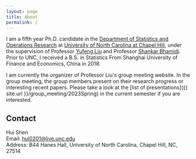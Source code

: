 ```yaml
---
layout: page
title: About
permalink: /
---
```



I am a fifth year Ph.D. candidate in the [Department of Statistics and Operations Research](http://stat-or.unc.edu/) at [University of North Carolina at Chapel Hill](http://unc.edu/), under the supervision of Professor [Yufeng Liu](https://yfliu.web.unc.edu/) and Professor [Shankar Bhamidi](https://shankarbhamidi.web.unc.edu/). Prior to UNC, I received a B.S. in Statistics From Shanghai University of Finance and Economics, China in 2018. 

I am currently the organizer of Professor Liu's group meeting website. In the group meeting, the group members present on their research progress or interesting recent papers. Please take a look at the [list of presentations]({{ site.url }}/group_meeting/2023Spring) in the current semester if you are interested.

## Contact

Hui Shen <br />
Email: [hui0201@live.unc.edu]<br />
Address: B44 Hanes Hall, University of North Carolina, Chapel Hill, NC, 27514<br />

[hui0201@live.unc.edu]: mailto:hui0201@live.unc.edu

